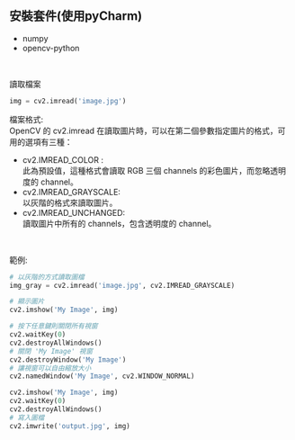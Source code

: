 ## 安裝套件(使用pyCharm)
* numpy <br>
* opencv-python <br>
<br>

讀取檔案
```python
img = cv2.imread('image.jpg')
```
檔案格式:<br>
OpenCV 的 cv2.imread 在讀取圖片時，可以在第二個參數指定圖片的格式，可用的選項有三種：<br>
* cv2.IMREAD_COLOR :<br>
此為預設值，這種格式會讀取 RGB 三個 channels 的彩色圖片，而忽略透明度的 channel。<br>
* cv2.IMREAD_GRAYSCALE:<br>
以灰階的格式來讀取圖片。<br>
* cv2.IMREAD_UNCHANGED: <br>
讀取圖片中所有的 channels，包含透明度的 channel。<br>
<br>

範例:
```python
# 以灰階的方式讀取圖檔
img_gray = cv2.imread('image.jpg', cv2.IMREAD_GRAYSCALE)

# 顯示圖片
cv2.imshow('My Image', img)

# 按下任意鍵則關閉所有視窗
cv2.waitKey(0)
cv2.destroyAllWindows()
# 關閉 'My Image' 視窗
cv2.destroyWindow('My Image')
# 讓視窗可以自由縮放大小
cv2.namedWindow('My Image', cv2.WINDOW_NORMAL)

cv2.imshow('My Image', img)
cv2.waitKey(0)
cv2.destroyAllWindows()
# 寫入圖檔
cv2.imwrite('output.jpg', img)
```